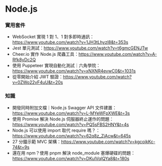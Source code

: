 # Node.js

### 實用套件
- WebSocket 實現 1 對 1、1 對多即時通訊：https://www.youtube.com/watch?v=1JH3tLhyzl8&t=353s
- Jest 單元測試：https://www.youtube.com/watch?v=t6gmcGENJTw
- Cheer.io 實作 Node.js 爬蟲工具：https://www.youtube.com/watch?v=A-Rfk8yDc2Q
- 使用 Puppeteer 實現自動化測試｜六角學院：https://www.youtube.com/watch?v=xNXNR4evwC0&t=1031s
- 從零開始介紹 JWT 驗證：https://www.youtube.com/watch?v=0ZWo22vF4uU&t=20s


### 知識
- 開發同時附加文檔｜Node.js Swagger API 文件建置：https://www.youtube.com/watch?v=L-MYeWFpXWE&t=3s
- 使用 Promise 解決 Node.js 伺服器終止運作的問題：https://www.youtube.com/watch?v=PQ5sFBS2HNY&t=4s
- Node.js 可以使用 import 取代 require 嗎？：https://www.youtube.com/watch?v=62q8z_ZjAcw&t=645s
- 27 分鐘示範 MVC 架構：https://www.youtube.com/watch?v=kgcoikKc-74&t=9s
- 還在用 npm？使用 pnpm 解決 node_module 塞爆硬碟的問題：https://www.youtube.com/watch?v=DKulVqlQYa8&t=180s